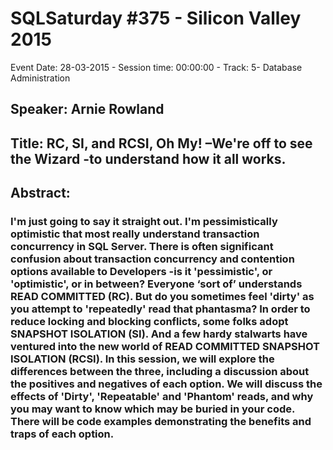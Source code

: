 # SQLSaturday #375 - Silicon Valley 2015
Event Date: 28-03-2015 - Session time: 00:00:00 - Track: 5- Database Administration
## Speaker: Arnie Rowland
## Title: RC, SI, and RCSI, Oh My! –We're off to see the Wizard -to understand how it all works.
## Abstract:
### I'm just going to say it straight out. I'm pessimistically optimistic that most really understand transaction concurrency in SQL Server. There is often significant confusion about transaction concurrency and contention options available to Developers -is it 'pessimistic', or 'optimistic', or in between? Everyone ‘sort of’ understands READ COMMITTED (RC). But do you sometimes feel 'dirty' as you attempt to 'repeatedly' read that phantasma? In order to reduce locking and blocking conflicts, some folks adopt SNAPSHOT ISOLATION (SI). And a few hardy stalwarts have ventured into the new world of READ COMMITTED SNAPSHOT ISOLATION (RCSI). In this session, we will explore the differences between the three, including a discussion about the positives and negatives of each option. We will discuss the effects of 'Dirty', 'Repeatable' and 'Phantom' reads, and why you may want to know which may be buried in your code. There will be code examples demonstrating the benefits and traps of each option.
